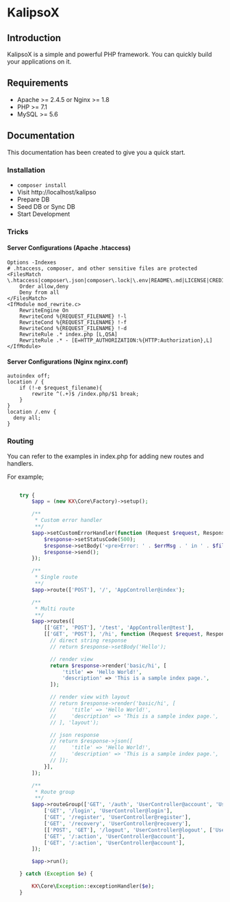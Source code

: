 # KalipsoX

## Introduction

KalipsoX is a simple and powerful PHP framework. You can quickly build your applications on it.

## Requirements

- Apache >= 2.4.5 or Nginx >= 1.8
- PHP >= 7.1
- MySQL >= 5.6

## Documentation

This documentation has been created to give you a quick start.

### Installation

- `composer install`
- Visit http://localhost/kalipso
- Prepare DB
- Seed DB or Sync DB
- Start Development

### Tricks

#### Server Configurations (Apache .htaccess)

```htaccess
Options -Indexes
# .htaccess, composer, and other sensitive files are protected
<FilesMatch \.htaccess|composer\.json|composer\.lock|\.env|README\.md|LICENSE|CREDITS\.md>
	Order allow,deny
	Deny from all
</FilesMatch>
<IfModule mod_rewrite.c>
	RewriteEngine On
	RewriteCond %{REQUEST_FILENAME} !-l
	RewriteCond %{REQUEST_FILENAME} !-f
	RewriteCond %{REQUEST_FILENAME} !-d
	RewriteRule .* index.php [L,QSA]
	RewriteRule .* - [E=HTTP_AUTHORIZATION:%{HTTP:Authorization},L]
</IfModule>
```

#### Server Configurations (Nginx nginx.conf)

```nginx_conf
autoindex off;
location / {
	if (!-e $request_filename){
		rewrite ^(.+)$ /index.php/$1 break;
	}
}
location /.env {
  deny all;
}
```

### Routing

You can refer to the examples in index.php for adding new routes and handlers.

For example;

```php

    try {
        $app = (new KX\Core\Factory)->setup();

        /**
         * Custom error handler
         **/
        $app->setCustomErrorHandler(function (Request $request, Response $response, $errNo, string $errMsg, string $file, int $line) {
            $response->setStatusCode(500);
            $response->setBody('<pre>Error: ' . $errMsg . ' in ' . $file . ' on line ' . $line . '</pre>');
            $response->send();
        });

        /**
         * Single route
         **/
        $app->route(['POST'], '/', 'AppController@index');

        /**
         * Multi route
         **/
        $app->routes([
            [['GET', 'POST'], '/test', 'AppController@test'],
            [['GET', 'POST'], '/hi', function (Request $request, Response $response) {
              // direct string response
              // return $response->setBody('Hello');

              // render view
              return $response->render('basic/hi', [
                  'title' => 'Hello World!',
                  'description' => 'This is a sample index page.',
              ]);

              // render view with layout
              // return $response->render('basic/hi', [
              //     'title' => 'Hello World!',
              //     'description' => 'This is a sample index page.',
              // ], 'layout');

              // json response
              // return $response->json([
              //     'title' => 'Hello World!',
              //     'description' => 'This is a sample index page.',
              // ]);
            }],
        ]);

        /**
         * Route group
         **/
        $app->routeGroup(['GET', '/auth', 'UserController@account', 'UserMiddleware@root'], [
            ['GET', '/login', 'UserController@login'],
            ['GET', '/register', 'UserController@register'],
            ['GET', '/recovery', 'UserController@recovery'],
            [['POST', 'GET'], '/logout', 'UserController@logout', ['UserMiddleware@isLogged', 'UserMiddleware@isLoggedAsAdmin']],
            ['GET', '/:action', 'UserController@account'],
            ['GET', '/:action', 'UserController@account'],
        ]);

        $app->run();

    } catch (Exception $e) {

        KX\Core\Exception::exceptionHandler($e);
    }
```
